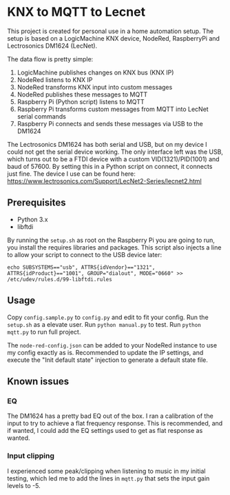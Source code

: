 # KNX to MQTT to Lecnet 
This project is created for personal use in a home automation setup. The setup is based on a LogicMachine KNX device, NodeRed, RaspberryPi and Lectrosonics DM1624 (LecNet).

The data flow is pretty simple:
1) LogicMachine publishes changes on KNX bus (KNX IP)
2) NodeRed listens to KNX IP
3) NodeRed transforms KNX input into custom messages
4) NodeRed publishes these messages to MQTT
5) Raspberry Pi (Python script) listens to MQTT
6) Raspberry Pi transforms custom messages from MQTT into LecNet serial commands
7) Raspberry Pi connects and sends these messages via USB to the DM1624

The Lectrosonics DM1624 has both serial and USB, but on my device I could not get the serial device working. The only interface left was the USB, which turns out to be a FTDI device with a custom VID(1321)/PID(1001) and baud of 57600. By setting this in a Python script on connect, it connects just fine. The device I use can be found here: https://www.lectrosonics.com/Support/LecNet2-Series/lecnet2.html

## Prerequisites
* Python 3.x
* libftdi

By running the `setup.sh` as root on the Raspberry Pi you are going to run, you install the requires libraries and packages.
This script also injects a line to allow your script to connect to the USB device later:
```
echo SUBSYSTEMS=="usb", ATTRS{idVendor}=="1321", ATTRS{idProduct}=="1001", GROUP="dialout", MODE="0660" >> /etc/udev/rules.d/99-libftdi.rules
```

## Usage
Copy `config.sample.py` to `config.py` and edit to fit your config. Run the `setup.sh` as a elevate user. Run `python manual.py` to test. Run `python mqtt.py` to run full project.

The `node-red-config.json` can be added to your NodeRed instance to use my config exactly as is. Recommended to update the IP settings, and execute the "Init default state" injection to generate a default state file. 

## Known issues
### EQ 
The DM1624 has a pretty bad EQ out of the box. I ran a calibration of the input to try to achieve a flat frequency response.  This is recommended, and if wanted, I could add the EQ settings used to get as flat response as wanted.
### Input clipping
I experienced some peak/clipping when listening to music in my initial testing, which led me to add the lines in `mqtt.py` that sets the input gain levels to -5.